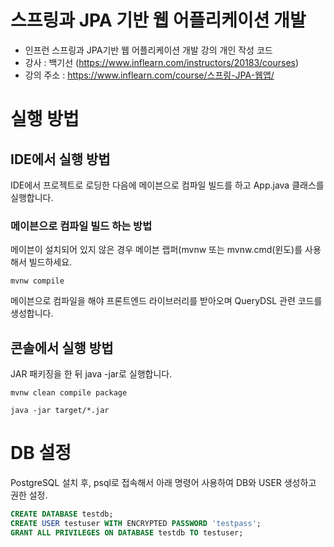 # 스프링과 JPA 기반 웹 어플리케이션 개발
- 인프런 스프링과 JPA기반 웹 어플리케이션 개발 강의 개인 작성 코드
- 강사 : 백기선 (https://www.inflearn.com/instructors/20183/courses)
- 강의 주소 : https://www.inflearn.com/course/스프링-JPA-웹앱/


# 실행 방법

## IDE에서 실행 방법

IDE에서 프로젝트로 로딩한 다음에 메이븐으로 컴파일 빌드를 하고 App.java 클래스를 실행합니다.

### 메이븐으로 컴파일 빌드 하는 방법

메이븐이 설치되어 있지 않은 경우 메이븐 랩퍼(mvnw 또는 mvnw.cmd(윈도)를 사용해서 빌드하세요.

```
mvnw compile
```

메이븐으로 컴파일을 해야 프론트엔드 라이브러리를 받아오며 QueryDSL 관련 코드를 생성합니다.

## 콘솔에서 실행 방법

JAR 패키징을 한 뒤 java -jar로 실행합니다.

```
mvnw clean compile package
```

```
java -jar target/*.jar
```

# DB 설정

PostgreSQL 설치 후, psql로 접속해서 아래 명령어 사용하여 DB와 USER 생성하고 권한 설정.

```sql
CREATE DATABASE testdb;
CREATE USER testuser WITH ENCRYPTED PASSWORD 'testpass';
GRANT ALL PRIVILEGES ON DATABASE testdb TO testuser;
```